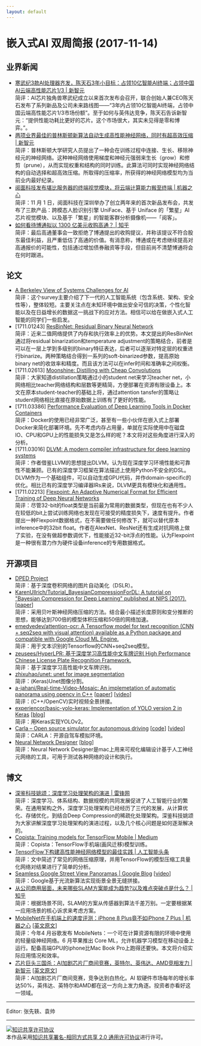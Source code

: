 ```yaml
---
layout: default
---
```


# 嵌入式AI 双周简报 (2017-11-14)

## 业界新闻

- [寒武纪3款AI处理器齐发，陈天石3年小目标：占领10亿智能AI终端；占领中国AI云端高性能芯片1/3 | 新智元](https://mp.weixin.qq.com/s?timestamp=1510651761&src=3&ver=1&signature=VVbCCFGdhnib9UHziJcEvXH1oU9L2jQ4SJQBcYVKilDmi*NbqEut3Xuk*1Dh5sKzSsbzNP0zTtqjq70w0ory-GQ83TjfaC03Fdw7ajfYhra6Gi1DXImuzfjnpIpxoVcT-FnAHklFtEMUIdy-y5GAVThf3*vsT6-g6PoleTGBm2o=) <br />
简评：AI芯片独角兽寒武纪成立以来首次发布会召开，联合创始人兼CEO陈天石发布了系列新品及公司未来路线图——“3年内占领10亿智能AI终端，占领中国云端高性能芯片1/3市场份额”。至于如何与英伟达竞争，陈天石告诉新智元：“提供性能功耗比更好的芯片。这个市场很大，其实未见得是零和博弈。”。
- [两项业界最佳的普林斯顿新算法自动生成高性能神经网络，同时有超高效压缩 | 新智元](https://mp.weixin.qq.com/s?timestamp=1510651739&src=3&ver=1&signature=VVbCCFGdhnib9UHziJcEvRoYvJGiaDTMYilDhkqlT5k7DFJ0k9W8DKmYYk5SvqA0it7XFeHsKlXJ3f0xAdQuXFNEqeYw8DJ7yuPiLFk6IYKLquvpL16a80ms*L27lptGJTyHaAPWcL4-rEg2svxkSZO*w6YCQZ*-TpCQbMv0thE=) <br />
简评：普林斯顿大学研究人员提出了一种会在训练过程中连接、生长、移除神经元的神经网络。这种神经网络使用梯度和神经元强弱来生长（grow）和修剪（prune），从而实现权重和结构的同时训练。此算法可同时实现神经网络结构的自动选择和超高效压缩。所取得的压缩率，所获得的神经网络模型均为当前业内最好纪录。
- [阅面科技发布堪比服务器的终端视觉模块，将云端计算能力搬至终端 | 机器之心](https://mp.weixin.qq.com/s?timestamp=1510652144&src=3&ver=1&signature=VVbCCFGdhnib9UHziJcEvRPXlaG0XB7H9TSQbqZDna31FbbWi1rNDSafBnfMt85qqFTkmaq8WoKW6OKzfaFFiW7MrslH9BdQsj*3PKJ1gKBAdpqSfnuhSyXW7Iwxri1sx1ZJ52LVmDyBLeqyHA8zx03bDc1Z4bCV7LoL52T6KgA=) <br />
简评：11 月 1 日，阅面科技在深圳举办了创立两年来的首次新品发布会，共发布了三款产品：跨模态人脸识别引擎 UniFace、基于 Uniface 的「繁星」AI 芯片视觉模块、以及基于「繁星」的智能客群分析摄像机——「阅客」。
- [如何看待博通拟以 1300 亿美元收购高通？ | 知乎](https://www.zhihu.com/question/67615840/answer/255421766) <br />
简评：最后高通董事会一致拒绝了博通提出的收购提议，并称该提议不符合股东最佳利益，且严重低估了高通的价值。有消息称，博通或在考虑继续提高对高通报价的可能性，包括通过增加债券融资等手段，但目前尚不清楚博通将会在何时跟进。


## 论文

- [A Berkeley View of Systems Challenges for AI](https://www2.eecs.berkeley.edu/Pubs/TechRpts/2017/EECS-2017-159.pdf) <br />
简评：这个survey主要介绍了下一代的人工智能系统（包含系统、架构、安全性等），整体较短。主要关注点在未知环境中做出安全可信的决策，个性化智能以及在日益增长的数据这一挑战下的应对方法。相信可以给在做嵌入式人工智能的同学们一些启发。
- [1711.01243] [ResBinNet: Residual Binary Neural Network](https://arxiv.org/abs/1711.01243) <br />
简评：近来二值网络提供了内存和执行效率上的优势。本文提出的ResBinNet通过将residual binarization和temperature adjustment的策略结合，前者是可以在一层上学到多级别的binary特征表达，后者可以逐渐对特定层的权重进行binarize。两种策略结合得到一系列的soft-binarized参数，提高原始binary net的收敛率和精度。而且该方法可以在infer时间和准确率之间权衡。
- [1711.02613] [Moonshine: Distilling with Cheap Convolutions](https://arxiv.org/abs/1711.02613) <br />
简评：大家知道distillation策略通过小的student net来学习teacher net，小网络相比teacher网络结构和层数等更精简，方便部署在资源有限设备上。本文在原本student-teacher的基础上将，通过attention tansfer的策略让student网络相比直接在原始数据上训练有了更好的性能。
- [1711.03386] [Performance Evaluation of Deep Learning Tools in Docker Containers](https://arxiv.org/abs/1711.03386) <br />
简评：Docker的使用已经非常广泛，甚至有一些小伙伴在嵌入式上部署Docker来简化部署环境。先不考虑内存占用量，单就在实际使用中在磁盘IO、CPU和GPU上的性能损失又是怎么样的呢？本文将对这些角度进行深入的分析。
- [1711.03016] [DLVM: A modern compiler infrastructure for deep learning systems](https://arxiv.org/abs/1711.03016) <br />
简评：作者借鉴LLVM的思想提出DLVM，认为现在深度学习环境性能和可靠性不能兼顾。已有的深度学习框架在算法描述上使用Python不安全的DSL。DLVM作为一个基础组件，可以自动生成GPU代码，并作domain-specific的优化。相比已有的深度学习编译器IRs来说，DLVM更具有模块化和通用性。
- [1711.02213] [Flexpoint: An Adaptive Numerical Format for Efficient Training of Deep Neural Networks](https://arxiv.org/abs/1711.02213) <br />
简评：尽管32-bit的float类型是当前最为常用的数据类型，但现在也有不少人在较低的bit上尝试训练网络也发现在可接受的精度损失下，速度有提升。作者提出一种Flexpoint数据格式，在不需要做任何修改下，就可以替代原本inference中的32bit float。作者在AlexNet、ResNet还有生成对抗网络上做了实验，在没有做超参数调优下，性能接近32-bit浮点的性能。认为Flexpoint是一种很有潜力作为硬件设备inference的专用数据格式。


## 开源项目

- [DPED Project](http://people.ee.ethz.ch/~ihnatova/) <br />
简评：基于深度卷积网络的图片自动美化（DSLR）。
- [KarenUllrich/Tutorial_BayesianCompressionForDL: A tutorial on "Bayesian Compression for Deep Learning" published at NIPS (2017).](https://github.com//KarenUllrich/Tutorial_BayesianCompressionForDL) [[paper](https://arxiv.org/abs/1705.08665)] <br />
简评：采用贝叶斯神经网络压缩的方法。结合最小描述长度原则和变分推断的思想，能够达到700倍的模型体积压缩和50倍的网络加速。
- [emedvedev/attention-ocr: A Tensorflow model for text recognition (CNN + seq2seq with visual attention) available as a Python package and compatible with Google Cloud ML Engine.](https://github.com//emedvedev/attention-ocr) <br />
简评：用于文本识别的Tensorflow的CNN+seq2seq模型。
- [zeusees/HyperLPR: 基于深度学习高性能中文车牌识别 High Performance Chinese License Plate Recognition Framework.](https://github.com//zeusees/HyperLPR) <br />
简评：基于深度学习高性能中文车牌识别。
- [zhixuhao/unet: unet for image segmentation](https://github.com/zhixuhao/unet) <br />
简评：(Keras)Unet图像分割。
- [a-jahani/Real-time-Video-Mosaic: An implemetation of automatic panorama using opencv in C++](https://github.com//a-jahani/Real-time-Video-Mosaic) [[paper](http://ieeexplore.ieee.org/document/7886813/)] [[video](https://weibo.com/tv/v/FuGU2rksQ?fid=1034:51c7bf9fcfeb6d58f4ec80ebb9075712)]<br />
简评：(C++/OpenCV)实时视频全景拼接。
- [experiencor/basic-yolo-keras: Implementation of YOLO version 2 in Keras](https://github.com//experiencor/basic-yolo-keras) [[blog](https://experiencor.github.io/yolo_keras.html)] <br />
简评：用Keras实现YOLOv2。
- [Carla – Open source simulator for autonomous driving](http://carla.org/) [[code](https://github.com/carla-simulator/carla)] [[video](https://weibo.com/tv/v/FuUhUEL31?fid=1034:9fd5399bbb60e1a7e6ed6e7537bbfb55)] <br />
简评：CARLA：开源自驾车模拟环境。
- [Neural Network Designer](https://itunes.apple.com/cn/app/id1294441403) [[blog](https://www.objectsandsuch.com/neural-network-designer)]<br />
简评：Neural Network Designer是mac上用来可视化编辑设计基于人工神经元网络的工具，可用于测试各种网络的设计和执行。



## 博文

- [深鉴科技姚颂：深度学习处理架构的演进 | 雷锋网](https://www.leiphone.com/news/201710/9EFp9GekEnMcMHyg.html) <br />
简评：深度学习、体系结构、数据规模的共同发展促进了人工智能行业的繁荣。在通用架构之外，深度学习处理架构已经经历了三代的发展，从计算优化、存储优化，到结合Deep Compression的稀疏化处理架构。深鉴科技姚颂为大家讲解深度学习处理架构的演进过程，以及几个核心问题是如何逐渐解决的。
- [Copista: Training models for TensorFlow Mobile | Medium](https://medium.com/@tinyline/copista-training-models-for-tensorflow-mobile-2cf4cb1674e4) <br />
简评：Copista：TensorFlow手机端(画风迁移)模型训练。
- [TensorFlow下构建高性能神经网络模型的最佳实践 | 人工智能头条](https://mp.weixin.qq.com/s/9iBjwM3EYleMUlAzkKlVJg) <br />
简评：文中简述了常见的网络压缩原理，并用TensorFlow的模型压缩工具量化网络对结果进行了简单的分析。
- [Seamless Google Street View Panoramas | Google Blog](https://research.googleblog.com/2017/11/seamless-google-street-view-panoramas.html) [[video](https://weibo.com/tv/v/FunJ3rPCv?fid=1034:b094772598613db5b1e40cbc4f3bbfe9)] <br />
简评：Google基于光流新算法实现街景全景无缝拼接。
- [从公司商用层面，未来哪些SLAM方案能成为趋势?以及难点突破点是什么？ | 知乎](https://www.zhihu.com/question/53232703) <br />
简评：根据场景不同，SLAM的方案从传感器到算法千差万别。一定要根据某一应用场景的核心诉求来考虑方案。
- [MobileNet在手机端上的速度评测：iPhone 8 Plus竟不如iPhone 7 Plus | 机器之心](https://mp.weixin.qq.com/s/mcK8M6pnHiZZRAkYVdaYGQ) [[英文原文](https://medium.com/vitalify-asia/real-time-deep-learning-in-mobile-application-25cf601a8976)] <br />
简评：今年4 月谷歌发布 MobileNets：一个可在计算资源有限的环境中使用的轻量级神经网络。6 月苹果推出 Core ML，允许机器学习模型在移动设备上运行。配备高端GPU的iphone比Mac Book Pro上跑得还要快。本文将介绍实际应用情况和效率。
- [芯片巨头三国杀：AI加剧芯片厂商间竞赛，英特尔、英伟达、AMD竞相发力 | 新智元](https://mp.weixin.qq.com/s/nAHJENflvt_o1-LAyDicFw) [[英文原文](https://www.wsj.com/articles/artificial-intelligence-is-fueling-an-arms-race-among-chip-makers-1510228801)] <br />
简评：AI加剧芯片厂商间竞赛，竞争达到白热化。AI 软硬件市场每年的增长率达50%，英伟达、英特尔和AMD都在这一方向上发力角逐。投资者亦看好这一领域。



----

Editor: 张先轶、袁帅

----

<a rel="license" href="http://creativecommons.org/licenses/by-sa/2.0/"><img alt="知识共享许可协议" style="border-width:0" src="https://i.creativecommons.org/l/by-sa/2.0/88x31.png" /></a><br />本作品采用<a rel="license" href="http://creativecommons.org/licenses/by-sa/2.0/">知识共享署名-相同方式共享 2.0 通用许可协议</a>进行许可。
